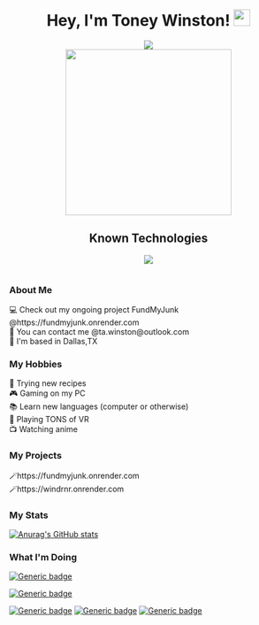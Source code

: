<!--
**Gazdalman/gazdalman** is a ✨ _special_ ✨ repository because its `README.md` (this file) appears on your GitHub profile.

Here are some ideas to get you started:

- 🔭 I’m currently working on ...
- 🌱 I’m currently learning ...
- 👯 I’m looking to collaborate on ...
- 🤔 I’m looking for help with ...
- 💬 Ask me about ...
- 📫 How to reach me: ...
- 😄 Pronouns: ...
- ⚡ Fun fact: ...
-->
<h1 align="center">
  Hey, I'm Toney Winston!
  <img src="https://media.giphy.com/media/hvRJCLFzcasrR4ia7z/giphy.gif" width="30px"/>
</h1>

<div id="badges" align="center">
  <a target="_blank" href="https://www.linkedin.com/in/toney-winston-53bb21141/">
    <img src="https://img.shields.io/badge/linkedin-%230077B5.svg?style=for-the-badge&logo=linkedin&logoColor=white"/>
  </a>
</div>


<div id="header" align="center">
  <img src="https://media0.giphy.com/media/XIqCQx02E1U9W/200w.webp?cid=ecf05e47v2fdqk913ozjnit3a3s07127j1z1m2u5mmnd7sd3&ep=v1_gifs_search&rid=200w.webp&ct=g" width="300"/>
</div>

<div id="skills">
  <h2 align="center">Known Technologies</h2>
  <p align="center">
  <a href="https://skillicons.dev">
    <img src="https://skillicons.dev/icons?i=python,javascript,react,redux,flask,postman,express,nodejs,html,css,sequelize,git,aws" />
  </a>
</p>
  
</div>
<div id="views" align="center">
    <img src="https://komarev.com/ghpvc/?username=gazdalman&style=flat-square&color=red" alt=""/>
</div>

<div id="about-me">
   <h3> About Me </h3>
   <div> 💻  Check out my ongoing project FundMyJunk @https://fundmyjunk.onrender.com </div>
   <div> 📧  You can contact me @ta.winston@outlook.com </div>
   <div> 📍  I'm based in Dallas,TX </div>
</div>
<div>
  <h3> My Hobbies </h3>
  <div> 🍳 Trying new recipes </div>
  <div> 🎮 Gaming on my PC </div>
  <div> 📚 Learn new languages (computer or otherwise) </div>
  <div> 🥽 Playing TONS of VR </div>
  <div> 📺 Watching anime </div>
</div>

<div>
  <h3>My Projects</h3>
  <div> 🪄https://fundmyjunk.onrender.com </div>
  <div> 🪄https://windrnr.onrender.com </div>
</div>

<h3>My Stats</h3>

[![Anurag's GitHub stats](https://github-readme-stats.vercel.app/api?username=gazdalman)](https://github.com/anuraghazra/github-readme-stats)

<h3>What I'm Doing</h3>

[![Generic badge](https://img.shields.io/badge/Currently_Watching-Bleach-red.svg)](https://shields.io/)

[![Generic badge](https://img.shields.io/badge/Currently_Playing-Divinity_2-green.svg)](https://shields.io/)

[![Generic badge](https://img.shields.io/badge/Currently_Learning-C++-blue.svg)](https://shields.io/)
[![Generic badge](https://img.shields.io/badge/Currently_Learning-Ruby-red.svg)](https://shields.io/)
[![Generic badge](https://img.shields.io/badge/Currently_Learning-Java-blue.svg)](https://shields.io/)
